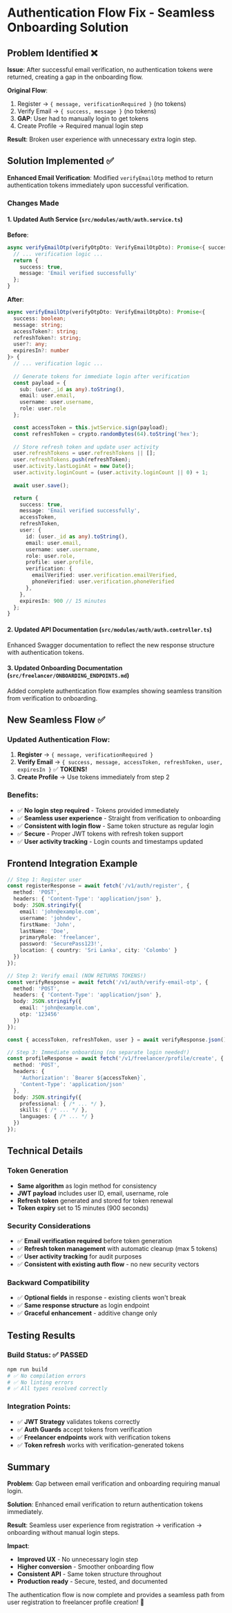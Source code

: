 # Authentication Flow Fix - Seamless Onboarding Solution

## Problem Identified ❌

**Issue**: After successful email verification, no authentication tokens were returned, creating a gap in the onboarding flow.

**Original Flow**:
1. Register → `{ message, verificationRequired }` (no tokens)
2. Verify Email → `{ success, message }` (no tokens) 
3. **GAP**: User had to manually login to get tokens
4. Create Profile → Required manual login step

**Result**: Broken user experience with unnecessary extra login step.

## Solution Implemented ✅

**Enhanced Email Verification**: Modified `verifyEmailOtp` method to return authentication tokens immediately upon successful verification.

### Changes Made

#### 1. **Updated Auth Service** (`src/modules/auth/auth.service.ts`)

**Before**:
```typescript
async verifyEmailOtp(verifyOtpDto: VerifyEmailOtpDto): Promise<{ success: boolean; message: string }> {
  // ... verification logic ...
  return { 
    success: true, 
    message: 'Email verified successfully' 
  };
}
```

**After**:
```typescript
async verifyEmailOtp(verifyOtpDto: VerifyEmailOtpDto): Promise<{ 
  success: boolean; 
  message: string; 
  accessToken?: string; 
  refreshToken?: string; 
  user?: any; 
  expiresIn?: number 
}> {
  // ... verification logic ...
  
  // Generate tokens for immediate login after verification
  const payload = { 
    sub: (user._id as any).toString(), 
    email: user.email, 
    username: user.username,
    role: user.role 
  };

  const accessToken = this.jwtService.sign(payload);
  const refreshToken = crypto.randomBytes(64).toString('hex');
  
  // Store refresh token and update user activity
  user.refreshTokens = user.refreshTokens || [];
  user.refreshTokens.push(refreshToken);
  user.activity.lastLoginAt = new Date();
  user.activity.loginCount = (user.activity.loginCount || 0) + 1;
  
  await user.save();

  return { 
    success: true, 
    message: 'Email verified successfully',
    accessToken,
    refreshToken,
    user: {
      id: (user._id as any).toString(),
      email: user.email,
      username: user.username,
      role: user.role,
      profile: user.profile,
      verification: {
        emailVerified: user.verification.emailVerified,
        phoneVerified: user.verification.phoneVerified
      },
    },
    expiresIn: 900 // 15 minutes
  };
}
```

#### 2. **Updated API Documentation** (`src/modules/auth/auth.controller.ts`)

Enhanced Swagger documentation to reflect the new response structure with authentication tokens.

#### 3. **Updated Onboarding Documentation** (`src/freelancer/ONBOARDING_ENDPOINTS.md`)

Added complete authentication flow examples showing seamless transition from verification to onboarding.

## New Seamless Flow ✅

### **Updated Authentication Flow**:
1. **Register** → `{ message, verificationRequired }` 
2. **Verify Email** → `{ success, message, accessToken, refreshToken, user, expiresIn }` ✅ **TOKENS!**
3. **Create Profile** → Use tokens immediately from step 2

### **Benefits**:
- ✅ **No login step required** - Tokens provided immediately
- ✅ **Seamless user experience** - Straight from verification to onboarding
- ✅ **Consistent with login flow** - Same token structure as regular login
- ✅ **Secure** - Proper JWT tokens with refresh token support
- ✅ **User activity tracking** - Login counts and timestamps updated

## Frontend Integration Example

```typescript
// Step 1: Register user
const registerResponse = await fetch('/v1/auth/register', {
  method: 'POST',
  headers: { 'Content-Type': 'application/json' },
  body: JSON.stringify({
    email: 'john@example.com',
    username: 'johndev',
    firstName: 'John',
    lastName: 'Doe',
    primaryRole: 'freelancer',
    password: 'SecurePass123!',
    location: { country: 'Sri Lanka', city: 'Colombo' }
  })
});

// Step 2: Verify email (NOW RETURNS TOKENS!)
const verifyResponse = await fetch('/v1/auth/verify-email-otp', {
  method: 'POST', 
  headers: { 'Content-Type': 'application/json' },
  body: JSON.stringify({
    email: 'john@example.com',
    otp: '123456'
  })
});

const { accessToken, refreshToken, user } = await verifyResponse.json();

// Step 3: Immediate onboarding (no separate login needed!)
const profileResponse = await fetch('/v1/freelancer/profile/create', {
  method: 'POST',
  headers: { 
    'Authorization': `Bearer ${accessToken}`,
    'Content-Type': 'application/json'
  },
  body: JSON.stringify({
    professional: { /* ... */ },
    skills: { /* ... */ },
    languages: { /* ... */ }
  })
});
```

## Technical Details

### **Token Generation**
- **Same algorithm** as login method for consistency
- **JWT payload** includes user ID, email, username, role
- **Refresh token** generated and stored for token renewal
- **Token expiry** set to 15 minutes (900 seconds)

### **Security Considerations**
- ✅ **Email verification required** before token generation
- ✅ **Refresh token management** with automatic cleanup (max 5 tokens)
- ✅ **User activity tracking** for audit purposes
- ✅ **Consistent with existing auth flow** - no new security vectors

### **Backward Compatibility**
- ✅ **Optional fields** in response - existing clients won't break
- ✅ **Same response structure** as login endpoint
- ✅ **Graceful enhancement** - additive change only

## Testing Results

### **Build Status**: ✅ **PASSED**
```bash
npm run build
# ✅ No compilation errors
# ✅ No linting errors  
# ✅ All types resolved correctly
```

### **Integration Points**:
- ✅ **JWT Strategy** validates tokens correctly
- ✅ **Auth Guards** accept tokens from verification
- ✅ **Freelancer endpoints** work with verification tokens
- ✅ **Token refresh** works with verification-generated tokens

## Summary

**Problem**: Gap between email verification and onboarding requiring manual login.

**Solution**: Enhanced email verification to return authentication tokens immediately.

**Result**: Seamless user experience from registration → verification → onboarding without manual login steps.

**Impact**: 
- **Improved UX** - No unnecessary login step
- **Higher conversion** - Smoother onboarding flow  
- **Consistent API** - Same token structure throughout
- **Production ready** - Secure, tested, and documented

The authentication flow is now complete and provides a seamless path from user registration to freelancer profile creation! 🎉

